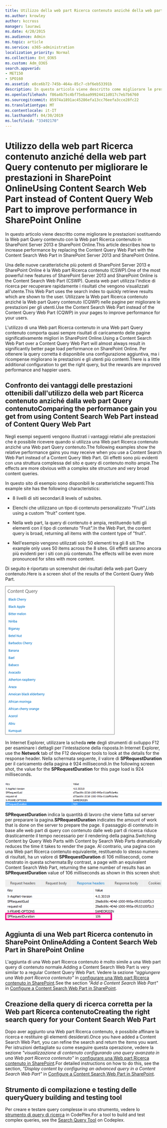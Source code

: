 ```yaml
---
title: Utilizzo della web part Ricerca contenuto anziché della web part Query contenuto per migliorare le prestazioni in SharePoint Online
ms.author: krowley
author: kccross
manager: laurawi
ms.date: 4/20/2015
ms.audience: Admin
ms.topic: article
ms.service: o365-administration
localization_priority: Normal
ms.collection: Ent_O365
ms.custom: Adm_O365
search.appverid:
- MET150
- SPO160
ms.assetid: e8ce6b72-745b-464a-85c7-cbf6eb53391b
description: In questo articolo viene descritto come migliorare le prestazioni sostituendo la Web part Query contenuto con la Web part Ricerca contenuto in SharePoint Server 2013 e SharePoint Online.
ms.openlocfilehash: f86a4b75c4bf75ebaa99924411d017c7eb7b6760
ms.sourcegitcommit: 85974a1891ac45286efa13cc76eefa3cce28fc22
ms.translationtype: MT
ms.contentlocale: it-IT
ms.lasthandoff: 04/30/2019
ms.locfileid: "33492170"
---
```

# <a name="using-content-search-web-part-instead-of-content-query-web-part-to-improve-performance-in-sharepoint-online"></a><span data-ttu-id="20927-103">Utilizzo della web part Ricerca contenuto anziché della web part Query contenuto per migliorare le prestazioni in SharePoint Online</span><span class="sxs-lookup"><span data-stu-id="20927-103">Using Content Search Web Part instead of Content Query Web Part to improve performance in SharePoint Online</span></span>

<span data-ttu-id="20927-104">In questo articolo viene descritto come migliorare le prestazioni sostituendo la Web part Query contenuto con la Web part Ricerca contenuto in SharePoint Server 2013 e SharePoint Online.</span><span class="sxs-lookup"><span data-stu-id="20927-104">This article describes how to increase performance by replacing the Content Query Web Part with the Content Search Web Part in SharePoint Server 2013 and SharePoint Online.</span></span>
  
<span data-ttu-id="20927-105">Una delle nuove caratteristiche più potenti di SharePoint Server 2013 e SharePoint Online è la Web part Ricerca contenuto (CSWP).</span><span class="sxs-lookup"><span data-stu-id="20927-105">One of the most powerful new features of SharePoint Server 2013 and SharePoint Online is the Content Search Web Part (CSWP).</span></span> <span data-ttu-id="20927-106">Questa web part utilizza l'indice di ricerca per recuperare rapidamente i risultati che vengono visualizzati all'utente.</span><span class="sxs-lookup"><span data-stu-id="20927-106">This Web Part uses the search index to quickly retrieve results which are shown to the user.</span></span> <span data-ttu-id="20927-107">Utilizzare la Web part Ricerca contenuto anziché la Web part Query contenuto (CQWP) nelle pagine per migliorare le prestazioni per gli utenti.</span><span class="sxs-lookup"><span data-stu-id="20927-107">Use the Content Search Web Part instead of the Content Query Web Part (CQWP) in your pages to improve performance for your users.</span></span>
  
<span data-ttu-id="20927-108">L'utilizzo di una Web part Ricerca contenuto in una Web part Query contenuto comporta quasi sempre risultati di caricamento delle pagine significativamente migliori in SharePoint Online.</span><span class="sxs-lookup"><span data-stu-id="20927-108">Using a Content Search Web Part over a Content Query Web Part will almost always result in significantly better page load performance on SharePoint Online.</span></span> <span data-ttu-id="20927-109">Per ottenere la query corretta è disponibile una configurazione aggiuntiva, ma i ricompense migliorano le prestazioni e gli utenti più contenti.</span><span class="sxs-lookup"><span data-stu-id="20927-109">There is a little additional configuration to get the right query, but the rewards are improved performance and happier users.</span></span>
  
## <a name="comparing-the-performance-gain-you-get-from-using-content-search-web-part-instead-of-content-query-web-part"></a><span data-ttu-id="20927-110">Confronto dei vantaggi delle prestazioni ottenibili dall'utilizzo della web part Ricerca contenuto anziché dalla web part Query contenuto</span><span class="sxs-lookup"><span data-stu-id="20927-110">Comparing the performance gain you get from using Content Search Web Part instead of Content Query Web Part</span></span>

<span data-ttu-id="20927-111">Negli esempi seguenti vengono illustrati i vantaggi relativi alle prestazioni che è possibile ricevere quando si utilizza una Web part Ricerca contenuto anziché una Web part Query contenuto.</span><span class="sxs-lookup"><span data-stu-id="20927-111">The following examples show the relative performance gains you may receive when you use a Content Search Web Part instead of a Content Query Web Part.</span></span> <span data-ttu-id="20927-112">Gli effetti sono più evidenti con una struttura complessa del sito e query di contenuto molto ampie.</span><span class="sxs-lookup"><span data-stu-id="20927-112">The effects are more obvious with a complex site structure and very broad content queries.</span></span>
  
<span data-ttu-id="20927-113">In questo sito di esempio sono disponibili le caratteristiche seguenti:</span><span class="sxs-lookup"><span data-stu-id="20927-113">This example site has the following characteristics:</span></span>
  
- <span data-ttu-id="20927-114">8 livelli di siti secondari.</span><span class="sxs-lookup"><span data-stu-id="20927-114">8 levels of subsites.</span></span>
    
- <span data-ttu-id="20927-115">Elenchi che utilizzano un tipo di contenuto personalizzato "Fruit".</span><span class="sxs-lookup"><span data-stu-id="20927-115">Lists using a custom "fruit" content type.</span></span>
    
- <span data-ttu-id="20927-116">Nella web part, la query di contenuto è ampia, restituendo tutti gli elementi con il tipo di contenuto "Fruit".</span><span class="sxs-lookup"><span data-stu-id="20927-116">In the Web Part, the content query is broad, returning all items with the content type of "fruit".</span></span>
    
- <span data-ttu-id="20927-117">Nell'esempio vengono utilizzati solo 50 elementi tra gli 8 siti.</span><span class="sxs-lookup"><span data-stu-id="20927-117">The example only uses 50 items across the 8 sites.</span></span> <span data-ttu-id="20927-118">Gli effetti saranno ancora più evidenti per i siti con più contenuto.</span><span class="sxs-lookup"><span data-stu-id="20927-118">The effects will be even more pronounced for sites with more content.</span></span>
    
<span data-ttu-id="20927-119">Di seguito è riportato un screenshot dei risultati della web part Query contenuto.</span><span class="sxs-lookup"><span data-stu-id="20927-119">Here is a screen shot of the results of the Content Query Web Part.</span></span>
  
![Grafico con la query contenuto della web part](media/b3d41f20-dfe5-46ed-9c0a-31057e82de33.png)
  
<span data-ttu-id="20927-121">In Internet Explorer, utilizzare la scheda **rete** degli strumenti di sviluppo F12 per esaminare i dettagli per l'intestazione della risposta.</span><span class="sxs-lookup"><span data-stu-id="20927-121">In Internet Explorer, use the **Network** tab of the F12 developer tools to look at the details for the response header.</span></span> <span data-ttu-id="20927-122">Nella schermata seguente, il valore di **SPRequestDuration** per il caricamento della pagina è 924 millisecondi.</span><span class="sxs-lookup"><span data-stu-id="20927-122">In the following screen shot, the value for the **SPRequestDuration** for this page load is 924 milliseconds.</span></span> 
  
![Schermata durata della richiesta di 924](media/343571f2-a249-4de2-bc11-2cee93498aea.png)
  
 <span data-ttu-id="20927-124">**SPRequestDuration** indica la quantità di lavoro che viene fatta sul server per preparare la pagina.</span><span class="sxs-lookup"><span data-stu-id="20927-124">**SPRequestDuration** indicates the amount of work that is done on the server to prepare the page.</span></span> <span data-ttu-id="20927-125">Il passaggio di contenuto in base alle web part di query con contenuto dalle web part di ricerca riduce drasticamente il tempo necessario per il rendering della pagina.</span><span class="sxs-lookup"><span data-stu-id="20927-125">Switching Content by Query Web Parts with Content by Search Web Parts dramatically reduces the time it takes to render the page.</span></span> <span data-ttu-id="20927-126">Al contrario, una pagina con una Web part Ricerca contenuto equivalente, restituendo lo stesso numero di risultati, ha un valore di **SPRequestDuration** di 106 millisecondi, come mostrato in questa schermata:</span><span class="sxs-lookup"><span data-stu-id="20927-126">By contrast, a page with an equivalent Content Search Web Part, returning the same number of results has an **SPRequestDuration** value of 106 milliseconds as shown in this screen shot:</span></span> 
  
![Schermata durata della richiesta di 106](media/b46387ac-660d-4e5e-a11c-cc430e912962.png)
  
## <a name="adding-a-content-search-web-part-in-sharepoint-online"></a><span data-ttu-id="20927-128">Aggiunta di una Web part Ricerca contenuto in SharePoint Online</span><span class="sxs-lookup"><span data-stu-id="20927-128">Adding a Content Search Web Part in SharePoint Online</span></span>

<span data-ttu-id="20927-129">L'aggiunta di una Web part Ricerca contenuto è molto simile a una Web part query di contenuto normale.</span><span class="sxs-lookup"><span data-stu-id="20927-129">Adding a Content Search Web Part is very similar to a regular Content Query Web Part.</span></span> <span data-ttu-id="20927-130">Vedere la sezione *"aggiungere una Web part Ricerca contenuto"* in [configurare una Web part Ricerca contenuto in SharePoint](https://support.office.com/article/Configure-a-Content-Search-Web-Part-in-SharePoint-0dc16de1-dbe4-462b-babb-bf8338c36c9a).</span><span class="sxs-lookup"><span data-stu-id="20927-130">See the section  *"Add a Content Search Web Part"*  in [Configure a Content Search Web Part in SharePoint](https://support.office.com/article/Configure-a-Content-Search-Web-Part-in-SharePoint-0dc16de1-dbe4-462b-babb-bf8338c36c9a).</span></span>
  
## <a name="creating-the-right-search-query-for-your-content-search-web-part"></a><span data-ttu-id="20927-131">Creazione della query di ricerca corretta per la Web part Ricerca contenuto</span><span class="sxs-lookup"><span data-stu-id="20927-131">Creating the right search query for your Content Search Web Part</span></span>

<span data-ttu-id="20927-132">Dopo aver aggiunto una Web part Ricerca contenuto, è possibile affinare la ricerca e restituire gli elementi desiderati.</span><span class="sxs-lookup"><span data-stu-id="20927-132">Once you have added a Content Search Web Part, you can refine the search and return the items you want.</span></span> <span data-ttu-id="20927-133">Per istruzioni dettagliate su come eseguire questa operazione, vedere la sezione *"visualizzazione di contenuto configurando una query avanzata in una Web part Ricerca contenuto"* in [configurare una Web part Ricerca contenuto in SharePoint](https://support.office.com/article/Configure-a-Content-Search-Web-Part-in-SharePoint-0dc16de1-dbe4-462b-babb-bf8338c36c9a).</span><span class="sxs-lookup"><span data-stu-id="20927-133">For detailed instructions on how to do this, see the section,  *"Display content by configuring an advanced query in a Content Search Web Part"*  in [Configure a Content Search Web Part in SharePoint](https://support.office.com/article/Configure-a-Content-Search-Web-Part-in-SharePoint-0dc16de1-dbe4-462b-babb-bf8338c36c9a).</span></span>
  
## <a name="query-building-and-testing-tool"></a><span data-ttu-id="20927-134">Strumento di compilazione e testing delle query</span><span class="sxs-lookup"><span data-stu-id="20927-134">Query building and testing tool</span></span>

<span data-ttu-id="20927-135">Per creare e testare query complesse in uno strumento, vedere lo [strumento di query di ricerca](https://sp2013searchtool.codeplex.com/) in CodePlex.</span><span class="sxs-lookup"><span data-stu-id="20927-135">For a tool to build and test complex queries, see the [Search Query Tool](https://sp2013searchtool.codeplex.com/) on Codeplex.</span></span> 
  

